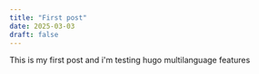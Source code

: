 ```yaml
---
title: "First post"
date: 2025-03-03
draft: false
---
```


This is my first post and i'm testing hugo multilanguage features